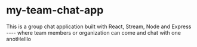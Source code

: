 # my-team-chat-app
This is a group chat application built with React, Stream, Node and Express ---- where team members or organization can come and chat with one anotHelllo
